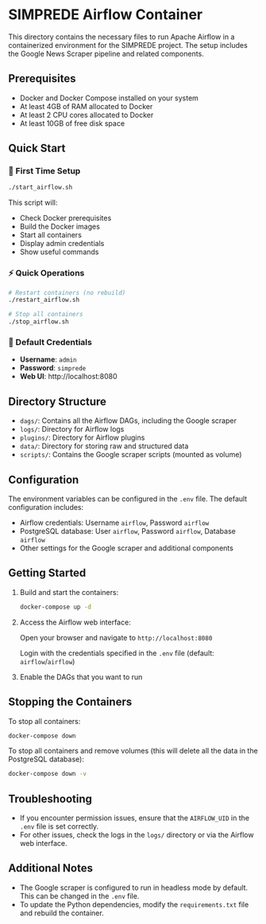 # SIMPREDE Airflow Container

This directory contains the necessary files to run Apache Airflow in a containerized environment for the SIMPREDE project. The setup includes the Google News Scraper pipeline and related components.

## Prerequisites

- Docker and Docker Compose installed on your system
- At least 4GB of RAM allocated to Docker
- At least 2 CPU cores allocated to Docker
- At least 10GB of free disk space

## Quick Start

### 🚀 First Time Setup
```bash
./start_airflow.sh
```
This script will:
- Check Docker prerequisites
- Build the Docker images
- Start all containers
- Display admin credentials
- Show useful commands

### ⚡ Quick Operations
```bash
# Restart containers (no rebuild)
./restart_airflow.sh

# Stop all containers
./stop_airflow.sh
```

### 🔑 Default Credentials
- **Username**: `admin`
- **Password**: `simprede`
- **Web UI**: http://localhost:8080

## Directory Structure

- `dags/`: Contains all the Airflow DAGs, including the Google scraper
- `logs/`: Directory for Airflow logs
- `plugins/`: Directory for Airflow plugins
- `data/`: Directory for storing raw and structured data
- `scripts/`: Contains the Google scraper scripts (mounted as volume)

## Configuration

The environment variables can be configured in the `.env` file. The default configuration includes:

- Airflow credentials: Username `airflow`, Password `airflow`
- PostgreSQL database: User `airflow`, Password `airflow`, Database `airflow`
- Other settings for the Google scraper and additional components

## Getting Started

1. Build and start the containers:

   ```bash
   docker-compose up -d
   ```

2. Access the Airflow web interface:
   
   Open your browser and navigate to `http://localhost:8080`
   
   Login with the credentials specified in the `.env` file (default: `airflow`/`airflow`)

3. Enable the DAGs that you want to run

## Stopping the Containers

To stop all containers:

```bash
docker-compose down
```

To stop all containers and remove volumes (this will delete all the data in the PostgreSQL database):

```bash
docker-compose down -v
```

## Troubleshooting

- If you encounter permission issues, ensure that the `AIRFLOW_UID` in the `.env` file is set correctly.
- For other issues, check the logs in the `logs/` directory or via the Airflow web interface.

## Additional Notes

- The Google scraper is configured to run in headless mode by default. This can be changed in the `.env` file.
- To update the Python dependencies, modify the `requirements.txt` file and rebuild the container.
